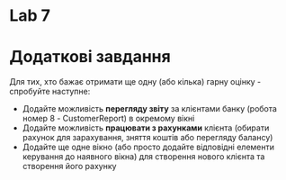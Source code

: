 # Lab 7
# Додаткові завдання 
Для тих, хто бажає отримати ще одну (або кілька) гарну оцінку - спробуйте наступне: 
- Додайте можливість **перегляду звіту** за клієнтами банку (робота номер 8 - CustomerReport) в окремому вікні 
- Додайте можливість **працювати з рахунками** клієнта (обирати рахунок для зарахування, зняття коштів або перегляду балансу)
- Додайте ще одне вікно (або просто додайте відповідні елементи керування до наявного вікна) для створення нового клієнта та створення його рахунку
